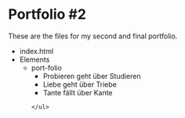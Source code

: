 Portfolio #2
=============

These are the files for my second and final portfolio.

<ul>
  <li>index.html</li>
  
  <li>Elements
    <ul>
      <li>port-folio
        <ul>
          <li>Probieren geht &uuml;ber Studieren</li>
          <li>Liebe geht &uuml;ber Triebe</li>
          <li>Tante f&auml;llt &uuml;ber Kante</li>
        </ul>
      </li>
  
    </ul>
  </li>

</ul>
